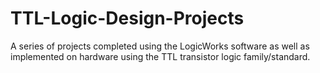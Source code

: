 # TTL-Logic-Design-Projects
A series of projects completed using the LogicWorks software as well as implemented on hardware using the TTL transistor logic family/standard.
